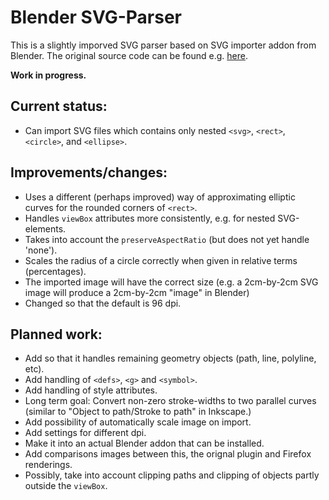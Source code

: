 # Blender SVG-Parser

This is a slightly imporved SVG parser based on SVG importer addon from Blender.
The original source code can be found e.g. [here](https://github.com/sobotka/blender-addons/tree/master/io_curve_svg). 

**Work in progress.** 

## Current status:
* Can import SVG files which contains only nested `<svg>`, `<rect>`, `<circle>`, and `<ellipse>`. 

## Improvements/changes:
* Uses a different (perhaps improved) way of approximating elliptic curves for the rounded corners of `<rect>`.
* Handles `viewBox` attributes more consistently, e.g. for nested SVG-elements. 
* Takes into account the `preserveAspectRatio` (but does not yet handle 'none').
* Scales the radius of a circle correctly when given in relative terms (percentages). 
* The imported image will have the correct size (e.g. a 2cm-by-2cm SVG image will produce a 2cm-by-2cm "image" in Blender)
* Changed so that the default is 96 dpi. 

## Planned work:
* Add so that it handles remaining geometry objects (path, line, polyline, etc).
* Add handling of `<defs>`, `<g>` and `<symbol>`.
* Add handling of style attributes. 
* Long term goal: Convert non-zero stroke-widths to two parallel curves (similar to "Object to path/Stroke to path" in Inkscape.)
* Add possibility of automatically scale image on import. 
* Add settings for different dpi. 
* Make it into an actual Blender addon that can be installed. 
* Add comparisons images between this, the orignal plugin and Firefox renderings.
* Possibly, take into account clipping paths and clipping of objects partly outside the `viewBox`.

